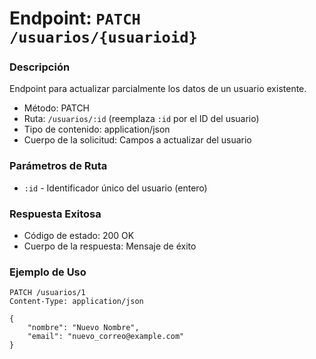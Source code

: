 # Endpoint: `PATCH /usuarios/{usuarioid}`

### Descripción
Endpoint para actualizar parcialmente los datos de un usuario existente.

- Método: PATCH
- Ruta: `/usuarios/:id` (reemplaza `:id` por el ID del usuario)
- Tipo de contenido: application/json
- Cuerpo de la solicitud: Campos a actualizar del usuario

### Parámetros de Ruta
- `:id` - Identificador único del usuario (entero)

### Respuesta Exitosa
- Código de estado: 200 OK
- Cuerpo de la respuesta: Mensaje de éxito

### Ejemplo de Uso
```http
PATCH /usuarios/1
Content-Type: application/json

{
    "nombre": "Nuevo Nombre",
    "email": "nuevo_correo@example.com"
}
